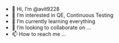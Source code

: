 - 👋 Hi, I’m @avit9228
- 👀 I’m interested in QE, Continuous Testing
- 🌱 I’m currently learning everything
- 💞️ I’m looking to collaborate on ...
- 📫 How to reach me ...

<!---
avit9228/avit9228 is a ✨ special ✨ repository because its `README.md` (this file) appears on your GitHub profile.
You can click the Preview link to take a look at your changes.
--->
